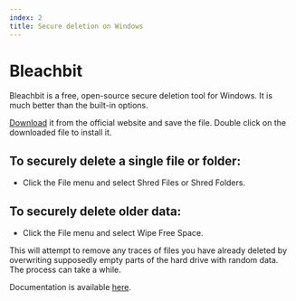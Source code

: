 ```yaml
---
index: 2
title: Secure deletion on Windows
---
```

# Bleachbit

Bleachbit is a free, open-source secure deletion tool for Windows. It is much better than the built-in options.

[Download](http://bleachbit.sourceforge.net/download/windows) it from the official website and save the file. Double click on the downloaded file to install it. 

## To securely delete a single file or folder:

*    Click the File menu and select Shred Files or Shred Folders.

## To securely delete older data:

*	Click the File menu and select Wipe Free Space.

This will attempt to remove any traces of files you have already deleted by overwriting supposedly empty parts of the hard drive with random data. The process can take a while. 

Documentation is available [here](https://docs.bleachbit.org/).